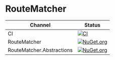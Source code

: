 # RouteMatcher
Channel | Status
-|-
CI | [![CI](https://github.com/HMBSbige/RouteMatcher/workflows/CI/badge.svg)](https://github.com/HMBSbige/RouteMatcher/actions)
RouteMatcher | [![NuGet.org](https://img.shields.io/nuget/v/RouteMatcher.svg)](https://www.nuget.org/packages/RouteMatcher/)
RouteMatcher.Abstractions | [![NuGet.org](https://img.shields.io/nuget/v/RouteMatcher.Abstractions.svg)](https://www.nuget.org/packages/RouteMatcher.Abstractions/)
